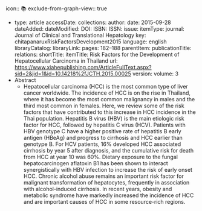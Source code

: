 icon:: 📚
exclude-from-graph-view:: true

- type: article
  accessDate: 
  collections: 
  author: 
  date: 2015-09-28
  dateAdded: 
  dateModified: 
  DOI: 
  ISBN: 
  ISSN: 
  issue: 
  itemType: 
  journal: Journal of Clinical and Translational Hepatology
  key: chitapanaruxRiskFactorsDevelopment2015
  language: english
  libraryCatalog: 
  libraryLink: 
  pages: 182–188
  parentItem: 
  publicationTitle: 
  relations: 
  shortTitle: 
  itemTitle: Risk Factors for the Development of Hepatocellular Carcinoma in Thailand
  url: https://www.xiahepublishing.com/ArticleFullText.aspx?sid=2&jid=1&id=10.14218%2fJCTH.2015.00025
  version: 
  volume: 3
- Abstract
	- Hepatocellular carcinoma (HCC) is the most common type of liver cancer worldwide. The incidence of HCC is on the rise in Thailand, where it has become the most common malignancy in males and the third most common in females. Here, we review some of the risk factors that have contributed to this increase in HCC incidence in the Thai population. Hepatitis B virus (HBV) is the main etiologic risk factor for HCC, followed by hepatitis C virus (HCV). Patients with HBV genotype C have a higher positive rate of hepatitis B early antigen (HBeAg) and progress to cirrhosis and HCC earlier than genotype B. For HCV patients, 16% developed HCC associated cirrhosis by year 5 after diagnosis, and the cumulative risk for death from HCC at year 10 was 60%. Dietary exposure to the fungal hepatocarcinogen aflatoxin B1 has been shown to interact synergistically with HBV infection to increase the risk of early onset HCC. Chronic alcohol abuse remains an important risk factor for malignant transformation of hepatocytes, frequently in association with alcohol-induced cirrhosis. In recent years, obesity and metabolic syndrome have markedly increased the incidence of HCC and are important causes of HCC in some resource-rich regions.
